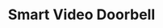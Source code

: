 ---
date_added: 2023-08-20
vendor: Netatmo
title: Smart Video Doorbell
category: doorbell
zigbeemodel: ['NDB']
compatible: [wifi]
mlink: https://www.netatmo.com/en-gb/smart-video-doorbell
---